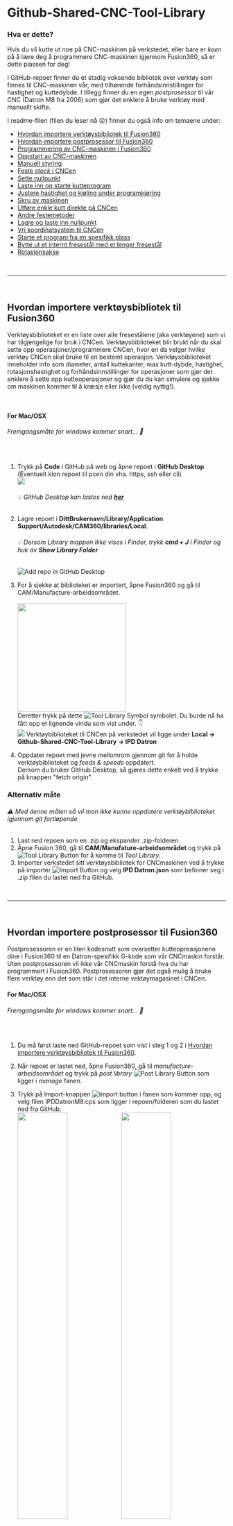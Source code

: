 # Github-Shared-CNC-Tool-Library

### Hva er dette?

Hvis du vil kutte ut noe på CNC-maskinen på verkstedet, eller bare er *keen* på å lære deg å programmere CNC-maskinen igjennom Fusion360, så er dette plassen for deg! 

I GitHub-repoet finner du et stadig voksende bibliotek over verktøy som finnes til CNC-maskinen vår, med tilhørende forhåndsinnstillinger for hastighet og kuttedybde. I tillegg finner du en egen *postprosessor* til vår CNC (Datron M8 fra 2006) som gjør det enklere å bruke verktøy med manuellt skifte.

I readme-filen (filen du leser nå :astonished:) finner du også info om temaene under:

- [Hvordan importere verktøysbibliotek til Fusion360](#Hvordan-importere-verktøysbibliotek-til-fusion360)
- [Hvordan importere postprosessor til Fusion360](#Hvordan-importere-postprosessor-til-Fusion360)
- [Programmering av CNC-maskinen i Fusion360](#Programmering-av-CNC-maskinen-i-Fusion360)
- [Oppstart av CNC-maskinen](#Oppstart-av-CNC-maskinen)
- [Manuell styring](#Manuell-styring)
- [Feste *stock* i CNCen](#Feste-stock-i-CNCen)
- [Sette nullpunkt](#Sette-nullpunkt)
- [Laste inn og starte kutteprogram](#Laste-inn-og-starte-kutteprogram)
- [Justere hastighet og kjøling under programkjøring](#Justere-hastighet-og-kjøling-under-programkjøring)
- [Skru av maskinen](#Skru-av-maskinen)
- [Utføre enkle kutt direkte på CNCen](#Utføre-enkle-kutt-direkte-på-CNCen)
- [Andre festemetoder](#Andre-festemetoder)
- [Lagre og laste inn nullpunkt](#Lagre-og-laste-inn-nullpunkt)
- [Vri koordinatsystem til CNCen](#Vri-koordinatsystem-til-CNCen)
- [Starte et program fra en spesifikk plass](#Starte-et-program-fra-en-spesifikk-plass)
- [Bytte ut et internt fresestål med et lenger fresestål](#Bytte-ut-et-internt-fresestål-med-et-lenger-fresestål)
- [Rotasjonsakse](#Rotasjonsakse)



<br>

---

<br>

## Hvordan importere verktøysbibliotek til Fusion360

Verktøysbiblioteket er en liste over alle fresestålene (aka verktøyene) som vi har tilgjengelige for bruk i CNCen. Verktøysbiblioteket blir brukt når du skal sette opp operasjoner/programmere CNCen, hvor en da velger hvilke verktøy CNCen skal bruke til en bestemt operasjon. Verktøysbiblioteket inneholder info som diameter, antall kuttekanter, max kutt-dybde, hastighet, rotasjonshastighet og forhåndsinnstillinger for operasjoner som gjør det enklere å sette opp kutteoperasjoner og gjør du du kan simulere og sjekke om maskinen kommer til å kræsje eller ikke (veldig nyttig!). 

<br>

#### For Mac/OSX
###### Fremgangsmåte for windows kommer snart... :grimacing: 

<br>

1. Trykk på **Code** i GitHub på web og åpne repoet i **GitHub Desktop** (Eventuelt klon repoet til pcen din vha. https, ssh eller cli)
   <br><img src=.Images/GitHubClone.gif>
   <br><h6>:bulb: GitHub Desktop kan lastes ned **[her](https://desktop.github.com/)**</h6>

2. Lagre repoet i **DittBrukernavn/Library/Application Support/Autodesk/CAM360/libraries/Local**.<br>
   ###### :bulb: Dersom Library mappen ikke vises i Finder, trykk **cmd + J** i Finder og huk av **Show Library Folder**
   ![Add repo in GitHub Desktop](.Images/GitHubDesktopAddRepo.png)


3. For å sjekke at biblioteket er importert, åpne Fusion360 og gå til CAM/Manufacture-arbeidsområdet.<br>
   <br><img src=".Images/ChangeToManufacture.gif" width="250">
   <br>Deretter trykk på dette ![Tool Library Symbol](.Images/ToolLibrarySymbol.png) symbolet. Du burde nå ha fått opp et lignende vindu som vist under. :point_down:
   <br><img src=".Images/ToolLibraryInFusion.png">
   Verktøybiblioteket til CNCen på verkstedet vil ligge under **Local -> Github-Shared-CNC-Tool-Library -> IPD Datron**

4. Oppdater repoet med jevne mellomrom gjennom git for å holde verktøybiblioteket og *feeds & speeds* oppdatert. 
   <br>Dersom du bruker GitHub Desktop, så gjøres dette enkelt ved å trykke på knappen "fetch origin".


### Alternativ måte
###### :warning: *Med denne måten så vil man ikke kunne oppdatere verktøybiblioteket igjennom git fortløpende*

1. Last ned repoen som en .zip og ekspander .zip-folderen.
2. Åpne Fusion 360, gå til **CAM/Manufature-arbeidsområdet** og trykk på ![Tool Library Button](.Images/ToolLibrarySymbol.png) for å komme til *Tool Library*. 
3. Importer verkstedet sitt verktøysbibliotek for CNCmaskinen ved å trykke på importer ![Import Button](.Images/ImportLibrarySymbol.png) og velg **IPD Datron.json** som befinner seg i *.zip* filen du lastet ned fra GitHub.

<br>

---

<br>


## Hvordan importere postprosessor til Fusion360

Postprosessoren er en liten kodesnutt som oversetter kutteopreasjonene dine i Fusion360 til en Datron-spesifikk G-kode som vår CNCmaskin forstår. Uten postprosessoren vil ikke vår CNCmaskin forstå hva du har programmert i Fusion360. Postprosessoren gjør det også mulig å bruke flere verktøy enn det som står i det interne vektøymagasinet i CNCen.

#### For Mac/OSX
###### Fremgangsmåte for windows kommer snart... :grimacing: 

<br>

1. Du må først laste ned GitHub-repoet som vist i steg 1 og 2 i [Hvordan importere verktøysbibliotek til Fusion360](#Hvordan-importere-verktøysbibliotek-til-Fusion360).

2. Når repoet er lastet ned, åpne Fusion360, gå til *manufacture-arbeidsområdet* og trykk på *post library* ![Post Library Button](.Images/PostLibraryButton.png) som ligger i *manage* fanen.

3. Trykk på Import-knappen ![Import button](.Images/Import.png) i fanen som kommer opp, og velg filen IPDDatronM8.cps som ligger i repoen/folderen som du lastet ned fra GitHub.
<br><img src=".Images/AddPostProcessor.png" width="49%"> <img src=".Images/AddPostProcessorSelected.png" width="49%">
<br><h6>:bulb: Dersom du har følgt fremgangsmåten som vist [her](#Hvordan-importere-verktøysbibliotek-til-Fusion360), så skal folderen ligge i **DittBrukernavn/Library/Application Support/Autodesk/CAM360/libraries/Local**</h6>

4. Ferdig! Postprosessoren for CNCen skal nå være tilgjengelig både i *Post Library* vinduet :point_down: og som en valgbar postprosessor når du trykker på *Post Process* ![Post Process button](.Images/PostProcess.png) når du skal eksportere et CNCprogram.
<br><img src=".Images/DatronM8Added.png">

<br>

---

<br>

## Programmering av CNC-maskinen i Fusion360

Okay, du har lastet ned og importert verktøysbiblioteket og postprosessoren til Fusion360, men hva nå? Hvordan går man fra en Fusion360fil til en fysisk modell? For å gå fra digital til fysisk modell så må du programmere inn hvordan modellen din ligger i CNCen, definere et nullpunkt, generere baner som sier hvordan CNCen skal kutte vekk materiale og eksportere oppsettet og banene til noe CNCen forstår (aka G-kode). Den generelle arbeidsflyten er:

1. [Lage *setup*](#Lage-setups)
2. [Legge til og generere kutteoperasjoner](#Legge-til-operasjoner)
3. [Simulere kutting](#Simulere-kutting)
4. [Eksportere koden til mcr-fil](#Eksportere-til-G-kode)


#### Lage *setups*

<img src=".Images/MakeSetup.gif">

<br>En *setup* forteller maskinen hvordan modellen din er plassert i CNCmaskinen. Dette innebærer bla. hva som er nullpunktet, hvor stor klump med materiale som du begynner med (aka *stock*) og hva som er X-, Y- og Z-aksen. Du kan lage flere setups for én modell, f.eks to setups med Z-akse vridd 180° for en tosidig maskinering.

Slik går du frem for å lage en *setup*:
1. I *manufacturearbeidsområdet, trykk på setupknappen ![Setup Button](.Images/SetupButton.png) som ligger under setupfanen i menyen. Du burde nå få opp noe som ligner på dette :point_down:
<br><img src=".Images/SetupAdded.png">
<br>Her ser du hva som er *stock* (i gult) og hva som er nullpunkt og X-, Y-, og Z-akse i setupen (Blå, grøn og rød pil).

2. Dersom du har flere modeller i filen, gå på *model* og velg den modellen du vil bruke som utgangspunkt for generering av kutteoperasjoner.

3. Velg hva som skal være nullpunkt og X-, Y-, og Z-akse i setupen. På vår CNC peker Z-aksen oppover, X-aksen går fra venstre mot høyre og Y-aksen går fra helt fremme i maskinen og innover bak i maskinen. Du må altså velge X-, Y-, og Z-akse på modellen din slik at Z peker opp og X og Y peker til siden og bak.
    - For å overstyre orienteringen på modellen som automatisk blir satt, trykk på *orientation* under *Work Coordinate System (WCS)* og velg *select z axis/plane & x axis*. Velg deretter hva som skal være referansene for Z-aksen og X-aksen. Dersom aksene peker feil vei, huk av *flip axis* på den aksen som det gjelder.
    - For å velge hva som skal være nullpunkt i modellen din, trykk på *origin* og velg hva slags type nullpunkt du vil ha. Her kan du velge mellom *model origin*, *selected point*, *model box point* og *stock box point*. Som oftest så er det enklest og best å bruke *stock box point*. Deretter velger du hvor på *stocken* nullpunktet ditt skal være. Her er det som oftest enklest og best å velge det nederste venstre hjørnet som ligger på toppen av *stocken* din.
    -  Trykk på *stock-fanen*![Stock Tab](.Images/StockTab.png) for å definere hvor stor *stock* du skal ha. Her er det igjen ganske mange forskjellige alternativer, men det funker ofte greit å bare velge *relative size box* og sette på et par millimeter *offset* på toppen og sidene av *stocken*.
    <br>En setup vil som oftest se sånn ut :point_down:
    <br><br>![Setup Finished](.Images/SetupCorrect.png)<br>
4. Trykk på ok.

<br>

#### Legge til operasjoner

<img src=".Images/AddCuttingOperation.gif">

<br>Nå som en setup er laget så kan du begynne å lage og generere kutteoperasjoner! En kutteoperasjon er en generert "sti" som CNCmaskinen følger med en fres for å kutte vekk materiale som ikke er modellen din, slik at du ender opp med at kun modellen din står igjen. Den finnes mange forskjellige strategier for hvordan en kutteoperasjon skal oppføre seg, og det er normalt at man må lage flere kutteoperasjoner med forskjellige fresestørrelser og strategier for å lage et program som funker bra. 

Det å generere kutteoperasjoner er et veldig stort felt innen CNCmaskinering, og det er umilig å samle og forklare alt her. Det beste er å kikke på YouTube og å prøve seg frem for å lære seg og bli bedre på å lage kutteoperasjoner. Med det sagt, her er en generell fremgangsmåte:

1. Velg den *setupen* som skal få en ny kutteoperasjon.

2. Legg til en kurtteoperasjon ved å velge en strategi fra menybaren.
<br><img src=".Images/CuttingStrategies.png" width="300">
<br>Her kan du velge mellom mange forskjellige strategier, men de vanligste er *2D contour*, *Adaptive Clearing*, *Pocket Clearing*, *Horizontal* og *Face*. 
<br><h6>:bulb: Hovre over de forksjellige strategiene i Fusion360 for å få en liten forklaring på hva de gjør.</h6>

3. Når du har valgt en type strategi å bruke så får du opp et vindu med masse variabler :point_down:
<br><br><img src=".Images/ToolpathWindow.png" width="200">
<br><br>Det første du må gjøre i dette vinduet er å velge et verktøy fra verktøysbiblioteket. Dette gjøres ved å trykke på *Select* under *tool* og velge det verktøyet du vil bruke i verktøysbibliotekvinduet som popper opp. Deretter kan du velge en *preset* under *feed & speed* eller skrive inn egne variabler. Det beste er å ta utgangspunkt i en *preset*, for så å forandre på de variablene som det trengs å forandre på. Her må du bare prøve deg frem!
<br><h6>:bulb: Verktøyene med nr **1-13** er **interne** verktøy og CNCmaskinen bytter automatisk mellom disse verktøyene når den kjører de forskjellige kutteoperasjonene. Verktøyene med nr **20 og oppover** er **eksterne** verktøy og må byttes manuelt underveis. Når det er tid for verktøysbytte vil CNCmaskinen legge fra seg det nåværende verktøyet, for så å instruere deg om å sette inn det nye eksterne verktøyet. </h6>

4. Gå igjennom de forksjellige fanene og se og prøv deg frem med alle variablene som finnes der. To variabler å legge seg merke til er *stepdown* og *stepover*. *Stepdown* er hvor mye fresen skal dykke ned i materialet når den kutter, mens *stepover* er hvor mye fresen skal kutte på siden for hver gang den går over et område.  

5. Trykk på OK og vent til kutteoperasjoonen er generert ferdig. Dette kan ta litt tid hvis det er en stor eller avansert operasjon.<br>
   ###### :bulb: For å generere en kutteoperasjon på  nytt, trykk på **cmd** + **G**.

6. Legg til flere kutteoperasjoner ved å repetere steg 1 - 5. CNCmaskinen kommer til å utføre kutteoperasjonene sekvensiellt fra top til bunn og du kan forandre rekkefølgen på kutteoperasjonene ved å klikke og dra operasjonene opp og ned under setup-treet.

<br>

##### :fire: Noen tips :fire:

* Lag egne *sketcher* i designarbeidsområdet og bruk de som *machining boundary* dersom du vil at en kutteoperasjon kun skal kutte i et spesifikt område.

* Dersom du bruker *2D contour* på en del som har mye sidestock, skru av *lead out* i *linking* fanen i variabelmenyen til operasjonen (dobbelklikk på kutteoperasjonen). Da slipper man at fresen krasjer i *stocken* når maskinen er ferdig med kutteoperasjonen.

* For metall og andre harde materialer er det bedre å ta grunne/lette og raske kutt istedenfor dype og trege kutt.

* *Ballnose*freser er kun til lette *finishing*kutt. Gå derfor først over med en vanlig butt fres for å ta vekk mesteparten av materialet, men skru på *stock to leave* og sett den til 0.5mm så grovkuttet ikke går helt ned til modellen.

* Vår CNC kan i utgangspunktet kun kutte plast, tre, skum, aluminium, messing og kobber.

<br>

#### Simulere kutting

<img src=".Images/Simulate.gif">

<br>Det er lurt å simulere alle kutteoperasjonene før en eksporterer koden for å sjekke at operasjonene kutter som de skal og ikke krasjer i noe. Simuleringen i Fusion360 tar hensyn til diameteren, kuttedybde og lengde på fresestålet for alle operasjonene for å sjekke om maskinen kommer til å krasje eller ikke. I simuleringen kan en også vise hvor nærme den ferdige delen kommer til å være CAD-modellen din.

For å kjøre en simulering, velg de *setupene* du vil simulere (eventuelt spesifikke kutteoperasjoner) og trykk på simuleringsknappen ![Simulate Button](.Images/SimulateButton.png). Du kan nå spille av en animasjon av hvordan CNCen kommer til å kutte. Dersom det blir noen krasj i CNCprogrammet ditt så vil dette vises som en rød strek/felt i den grønne tidslinjebaren helt nederst på skjermen.

:bulb: Du kan velge flere *setups* samtidig og simulere de sammen. Det er nyttig dersom du har en flersidig CNC-fresing og vil simulere hvordan alle *setupene* kommer til å interagere med hverandre. 

:bulb: Dersom du kutter i gråskum så gjør det ikke så mye om du får en kollisjon med *stock*

:bulb: Dersom du krasjer (i simuleringen) pga. et for kort fresestål, så kan du bytte ut fresestålet med et lengre et. Dette gjøres manuelt nede på verkstedet. Dersom du gjør dette så må du huske på å holde diameteren på verktøyet det samme! Altså verktøy nr 9 (6mm) skal **kun** byttes ut med et annet 6mm fresestål.

<br>

#### Eksportere til G-kode

<img src=".Images/Export.gif">

<br>For å eksportere kutteprogrammet ditt, velg den *setupen* du vil eksportere og trykk på eksporteringsknappen ![Export button](.Images/ExportButton.png). Her må du velge *personal posts* som *source* og deretter velge "IPD DATRON M8" som *post processor*. Deretter kan du gi kuttefilen din et navn under *program number* og trykke på ok for å eksportere programmet til G-kode.

:bulb: Hvis du skifter navn på filen når du velger lagringsplass, husk å end navnet med .mcr. Hvis .mcr-endingen ikke er med så vil ikke CNCen kunne åpne filen.

<br>

---

<br>

## Oppstart av CNC-maskinen

Her kommer det info snart. Jeg lover!

<br>

---

<br>

## Manuell styring

Her kommer det info snart. Jeg lover!

<br>

---

<br>

## Feste *stock* i CNCen

Her kommer det info snart. Jeg lover!

<br>

---

<br>

## Sette nullpunkt

Her kommer det info snart. Jeg lover!

<br>

---

<br>


## Laste inn og starte kutteprogram

Her kommer det info snart. Jeg lover!

<br>

---

<br>

## Justere hastighet og kjøling under programkjøring

Her kommer det info snart. Jeg lover!

<br>

---

<br>

## Skru av maskinen

Her kommer det info snart. Jeg lover!

<br>

---

<br>


## Utføre enkle kutt direkte på CNCen

Her kommer det info snart. Jeg lover!

<br>

---

<br>

## Andre festemetoder

Her kommer det info snart. Jeg lover!

### Pneumatiske tvinger

### Flyttbare festebord i aluminium

### Direkte feste til CNCbordet

<br>

---

<br>


## Lagre og laste inn nullpunkt

Her kommer det info snart. Jeg lover!

<br>

---

<br>


## Vri koordinatsystem til CNCen

Her kommer det info snart. Jeg lover!

<br>

---

<br>


## Starte et program fra en spesifikk plass

Her kommer det info snart. Jeg lover!

<br>

---

<br>

## Bytte ut et internt fresestål med et lenger fresestål

Her kommer det info snart. Jeg lover!

<br>

---

<br>

## Rotasjonsakse

Vi har en rotasjonsakse, men vi får den ikke koblet til :disappointed:. Maskinen detekterer aksen når det blir koblet til (du må restarte Datron programmet for at den skal bli detektert), men får feilmelding 1246 overload når den *homer*. Motorfeilmeldingen er mer spesifikt *overload drag error*. Kan se ut som det er H-broen til DC-motoren inni servoen som er problemet, men det er ennå usikkert. Har sjekket DC-motoren, rotasjonsenkoderen og endestoppet, og de funker fint. Ser også ut som logikken til servoen fungerer ettersom maskinen får koblet seg til og får feilmeldingsdata fra servoen. 

Har tatt kontakt med Datron, men har ikke kommet frem til noen tekniker enda (Datron sin kundeservice suuuger). Tipper det beste er å spørre om de har og kan sende et nytt kretskort til servoen.

<br>

---

<br>